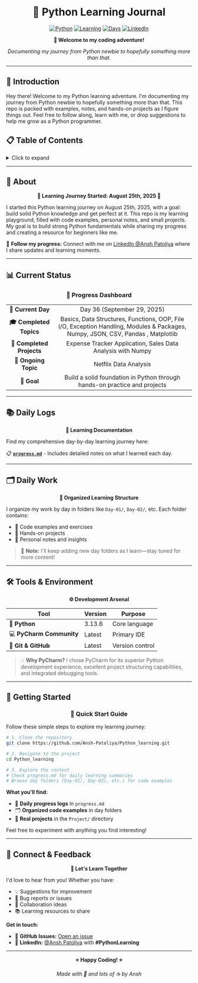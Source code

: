<div align="center">

# 🐍 Python Learning Journal

[![Python](https://img.shields.io/badge/Python-3.13.6-blue.svg)](https://python.org)
[![Learning](https://img.shields.io/badge/Status-Learning-green.svg)](https://github.com/Ansh-Patoliya/Python_learning)
[![Days](https://img.shields.io/badge/Day-36-orange.svg)](https://github.com/Ansh-Patoliya/Python_learning)
[![LinkedIn](https://img.shields.io/badge/LinkedIn-Ansh%20Patoliya-blue.svg)](https://linkedin.com/in/ansh-patoliya)

**🚀 Welcome to my coding adventure!**

*Documenting my journey from Python newbie to hopefully something more than that.*

</div>

---

## 📖 Introduction

Hey there! Welcome to my Python learning adventure. I'm documenting my journey from Python newbie to hopefully something more than that. This repo is packed with examples, notes, and hands-on projects as I figure things out. Feel free to follow along, learn with me, or drop suggestions to help me grow as a Python programmer.

## 📋 Table of Contents

<details>
<summary>Click to expand</summary>

- [🎯 About](#-about)
- [📊 Current Status](#-current-status)
- [📚 Daily Logs](#-daily-logs)
- [🗂️ Daily Work](#️-daily-work)
- [🛠️ Tools & Environment](#️-tools--environment)
- [🚀 Getting Started](#-getting-started)
- [💬 Connect & Feedback](#-connect--feedback)

</details>

---

## 🎯 About

<div align="center">

**🌟 Learning Journey Started: August 25th, 2025 🌟**

</div>

I started this Python learning journey on August 25th, 2025, with a goal: build solid Python knowledge and get perfect at it. This repo is my learning playground, filled with code examples, personal notes, and small projects. My goal is to build strong Python fundamentals while sharing my progress and creating a resource for beginners like me.

📱 **Follow my progress:** Connect with me on [LinkedIn @Ansh Patoliya](https://linkedin.com/in/ansh-patoliya) where I share updates and learning moments.

---

## 📊 Current Status

<div align="center">

### 🎯 Progress Dashboard

</div>

<table align="center">
<tr>
<td align="center"><strong>📅 Current Day</strong></td>
<td align="center">Day 36 (September 29, 2025)</td>
</tr>
<tr>
<td align="center"><strong>🎓 Completed Topics</strong></td>
<td align="center">Basics, Data Structures, Functions, OOP, File I/O, Exception Handling, Modules & Packages, Numpy, JSON, CSV, Pandas , Matplotlib</td>
</tr>
<tr>
<td align="center"><strong>🚀 Completed Projects</strong></td>
<td align="center">Expense Tracker Application, Sales Data Analysis with Numpy</td>
</tr>
<tr>
<td align="center"><strong>📖 Ongoing Topic</strong></td>
<td align="center">Netflix Data Analysis</td>
</tr>
<tr>
<td align="center"><strong>🎯 Goal</strong></td>
<td align="center">Build a solid foundation in Python through hands-on practice and projects</td>
</tr>
</table>

---

## 📚 Daily Logs

<div align="center">

**📖 Learning Documentation**

</div>

Find my comprehensive day-by-day learning journey here:

📋 **[`progress.md`](progress.md)** - Includes detailed notes on what I learned each day.

---

## 🗂️ Daily Work

<div align="center">

**📁 Organized Learning Structure**

</div>

I organize my work by day in folders like `Day-01/`, `Day-02/`, etc. Each folder contains:
- 📝 Code examples and exercises
- 🧪 Hands-on projects  
- 📖 Personal notes and insights

> 📌 **Note:** I'll keep adding new day folders as I learn—stay tuned for more content!

---

## 🛠️ Tools & Environment

<div align="center">

**⚙️ Development Arsenal**

</div>

| Tool | Version | Purpose |
|------|---------|---------|
| 🐍 **Python** | 3.13.6 | Core language |
| 💻 **PyCharm Community** | Latest | Primary IDE |
| 🔗 **Git & GitHub** | Latest | Version control |

> 💡 **Why PyCharm?** I chose PyCharm for its superior Python development experience, excellent project structuring capabilities, and integrated debugging tools.

---

## 🚀 Getting Started

<div align="center">

### 🎯 Quick Start Guide

</div>

Follow these simple steps to explore my learning journey:

```bash
# 1. Clone the repository
git clone https://github.com/Ansh-Patoliya/Python_learning.git

# 2. Navigate to the project
cd Python_learning

# 3. Explore the content
# Check progress.md for daily learning summaries
# Browse day folders (Day-01/, Day-02/, etc.) for code examples
```

**What you'll find:**
- 📖 **Daily progress logs** in `progress.md`
- 🗂️ **Organized code examples** in day folders
- 🚀 **Real projects** in the `Project/` directory

Feel free to experiment with anything you find interesting!

---

## 💬 Connect & Feedback

<div align="center">

**🤝 Let's Learn Together**

</div>

I'd love to hear from you! Whether you have:
- 💡 Suggestions for improvement
- 🐛 Bug reports or issues
- 🤝 Collaboration ideas
- 📚 Learning resources to share

**Get in touch:**
- 📧 **GitHub Issues:** [Open an issue](https://github.com/Ansh-Patoliya/Python_learning/issues)
- 💼 **LinkedIn:** [@Ansh Patoliya](https://linkedin.com/in/ansh-patoliya) with **#PythonLearning**

<div align="center">

---

**⭐ Happy Coding! ⭐**

*Made with 💖 and lots of ☕ by Ansh*

</div>
